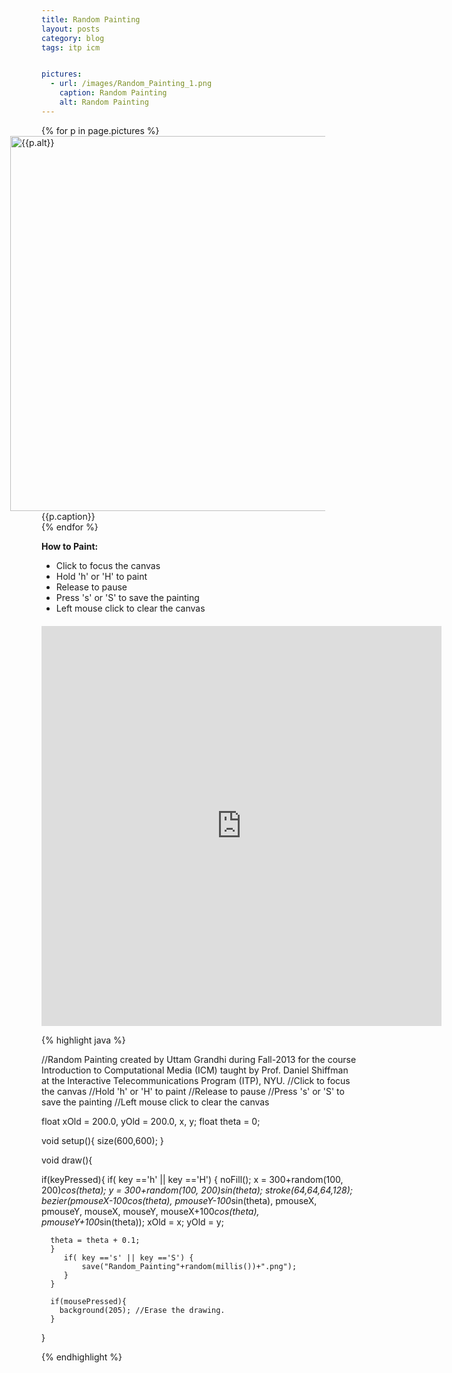 ```yaml
---
title: Random Painting
layout: posts
category: blog
tags: itp icm


pictures: 
  - url: /images/Random_Painting_1.png
    caption: Random Painting
    alt: Random Painting
---
```


{% for p in page.pictures %}
 <img style="width:600px; margin-left:-50px" src="{{site.assetURL}}{{p.url}}" title="{{p.alt}}" alt="{{p.alt}}"/>
 <span style="display:block">{{p.caption}}</span>
{% endfor %}

**How to Paint:**

* Click to focus the canvas
* Hold 'h' or 'H' to paint
* Release to pause
* Press 's' or 'S' to save the painting
* Left mouse click to clear the canvas

<iframe style="margin-top:20px; display:block;" width="640" height="640" scrolling="no" frameborder="0" src="http://www.openprocessing.org/sketch/110208/embed/?width=600&height=600&border=true"></iframe>


{% highlight java %}

//Random Painting created by Uttam Grandhi during Fall-2013 for the course Introduction to Computational Media (ICM) taught by Prof. Daniel Shiffman at the Interactive Telecommunications Program (ITP), NYU.
//Click to focus the canvas
//Hold 'h' or 'H' to paint
//Release to pause
//Press 's' or 'S' to save the painting
//Left mouse click to clear the canvas

float xOld = 200.0, yOld = 200.0, x, y;
float theta = 0;

void setup(){
  size(600,600);
}

void draw(){
  
  if(keyPressed){
    if( key =='h' || key =='H') {
      noFill();
      x = 300+random(100, 200)*cos(theta);
      y = 300+random(100, 200)*sin(theta);
      stroke(64,64,64,128);
      bezier(pmouseX-100*cos(theta), pmouseY-100*sin(theta), pmouseX, pmouseY, mouseX, mouseY, mouseX+100*cos(theta), pmouseY+100*sin(theta));
      xOld = x;
      yOld = y;
      
      theta = theta + 0.1;
      }
         if( key =='s' || key =='S') {
             save("Random_Painting"+random(millis())+".png");
         }
      }    
  
      if(mousePressed){
        background(205); //Erase the drawing.
      }
  
}

{% endhighlight %}
